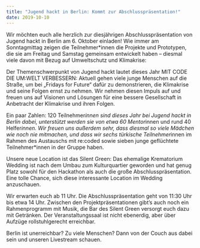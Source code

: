 ```yaml
---
title: "Jugend hackt in Berlin: Kommt zur Abschlusspräsentation!"
date: 2019-10-10
---
```


Wir möchten euch alle herzlich zur diesjährigen Abschlusspräsentation von Jugend hackt in Berlin am 6. Oktober einladen! Wie immer am Sonntagmittag zeigen die Teilnehmer*innen die Projekte und Prototypen, die sie am Freitag und Samstag gemeinsam entwickelt haben – diesmal viele davon mit Bezug auf Umweltschutz und Klimakrise:

Der Themenschwerpunkt von Jugend hackt lautet dieses Jahr MIT CODE DIE UM:WELT VERBESSERN: Aktuell gehen viele junge Menschen auf die Straße, um bei „Fridays for Future“ dafür zu demonstrieren, die Klimakrise und seine Folgen ernst zu nehmen. Wir nehmen diesen Impuls auf und freuen uns auf Visionen und Lösungen für eine bessere Gesellschaft in Anbetracht der Klimakrise und ihren Folgen.

Ein paar Zahlen: 120 Teilnehmer*innen sind dieses Jahr bei Jugend hackt in Berlin dabei, unterstützt werden sie von etwa 60 Mentor*innen und rund 40 Helfer*innen. Wir freuen uns außerdem sehr, dass diesmal so viele Mädchen wie noch nie mitmachen, und dass wir sechs türkische Teilnehmer*innen im Rahmen des Austauschs mit re:coded sowie sieben junge geflüchtete Teilnehmer*innen in der Gruppe haben.

Unsere neue Location ist das Silent Green: Das ehemalige Krematorium Wedding ist nach dem Umbau zum Kulturquartier geworden und hat genug Platz sowohl für den Hackathon als auch die große Abschlusspräsentation. Eine tolle Chance, sich diese interessante Location im Wedding anzuschauen.

Wir erwarten euch ab 11 Uhr. Die Abschlusspräsentation geht von 11:30 Uhr bis etwa 14 Uhr. Zwischen den Projektpräsentationen gibt’s auch noch ein Rahmenprogramm mit Musik, die Bar des Silent Green versorgt euch dazu mit Getränken. Der Veranstaltungssaal ist nicht ebenerdig, aber über Aufzüge rollstuhlgerecht erreichbar.

Berlin ist unerreichbar? Zu viele Menschen? Dann von der Couch aus dabei sein und unseren Livestream schauen.
